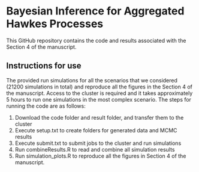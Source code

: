Bayesian Inference for Aggregated Hawkes Processes
================

This GitHub repository contains the code and results associated with the Section 4 of the manuscript.


## Instructions for use

The provided run simulations for all the scenarios that we considered (21200 simulations in total) and reproduce all the figures in the Section 4 of the manuscript.
Access to the cluster is required and it takes approximately 5 hours to run one simulations in the most complex scenario. The steps for running the code are as follows:

1.  Download the code folder and result folder, and transfer them to the cluster
2.  Execute setup.txt to create folders for generated data and MCMC results
3.  Execute submit.txt to submit jobs to the cluster and run simulations
4.  Run combineResults.R to read and combine all simulation results
5.  Run simulation_plots.R to reproduce all the figures in Section 4 of the manuscript.

